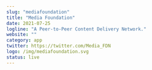 ```yaml
---
slug: "mediafoundation"
title: "Media Foundation"
date: 2021-07-25
logline: "A Peer-to-Peer Content Delivery Network."
website: ""
category: app 
twitter: https://twitter.com/Media_FDN
logo: /img/mediafoundation.svg
status: live
---
```



